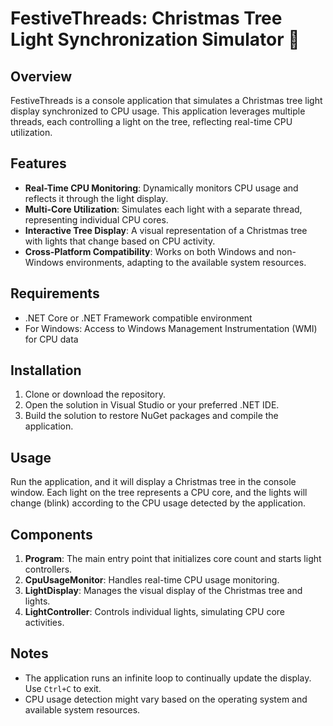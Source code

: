 # FestiveThreads: Christmas Tree Light Synchronization Simulator 🎄

## Overview
FestiveThreads is a console application that simulates a Christmas tree light display synchronized to CPU usage. This application leverages multiple threads, each controlling a light on the tree, reflecting real-time CPU utilization.

## Features
- **Real-Time CPU Monitoring**: Dynamically monitors CPU usage and reflects it through the light display.
- **Multi-Core Utilization**: Simulates each light with a separate thread, representing individual CPU cores.
- **Interactive Tree Display**: A visual representation of a Christmas tree with lights that change based on CPU activity.
- **Cross-Platform Compatibility**: Works on both Windows and non-Windows environments, adapting to the available system resources.

## Requirements
- .NET Core or .NET Framework compatible environment
- For Windows: Access to Windows Management Instrumentation (WMI) for CPU data

## Installation
1. Clone or download the repository.
2. Open the solution in Visual Studio or your preferred .NET IDE.
3. Build the solution to restore NuGet packages and compile the application.

## Usage
Run the application, and it will display a Christmas tree in the console window. Each light on the tree represents a CPU core, and the lights will change (blink) according to the CPU usage detected by the application.

## Components
1. **Program**: The main entry point that initializes core count and starts light controllers.
2. **CpuUsageMonitor**: Handles real-time CPU usage monitoring.
3. **LightDisplay**: Manages the visual display of the Christmas tree and lights.
4. **LightController**: Controls individual lights, simulating CPU core activities.

## Notes
- The application runs an infinite loop to continually update the display. Use `Ctrl+C` to exit.
- CPU usage detection might vary based on the operating system and available system resources.
